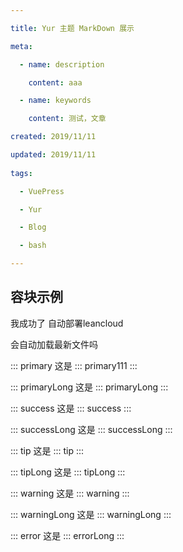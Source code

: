 ```yaml
---

title: Yur 主题 MarkDown 展示

meta:

  - name: description

    content: aaa

  - name: keywords

    content: 测试，文章

created: 2019/11/11

updated: 2019/11/11
 
tags: 

  - VuePress

  - Yur

  - Blog

  - bash

---
```


## 容块示例

我成功了  自动部署leancloud

会自动加载最新文件吗

::: primary
这是 ::: primary111
:::

::: primaryLong
这是 ::: primaryLong
:::

::: success
这是 ::: success
:::

::: successLong
这是 ::: successLong
:::

::: tip
这是 ::: tip
:::

::: tipLong
这是 ::: tipLong
:::

::: warning
这是 ::: warning
:::

::: warningLong
这是 ::: warningLong
:::

::: error
这是 ::: errorLong
:::